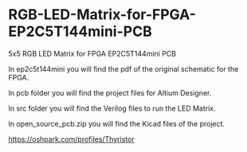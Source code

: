 # RGB-LED-Matrix-for-FPGA-EP2C5T144mini-PCB
5x5 RGB LED Matrix for FPGA EP2C5T144mini PCB

In ep2c5t144mini you will find the pdf of the original schematic for the FPGA.

In pcb folder you will find the project files for Altium Designer.

In src folder you will find the Verilog files to run the LED Matrix.

In open_source_pcb.zip you will find the Kicad files of the project.

https://oshpark.com/profiles/Thyristor
